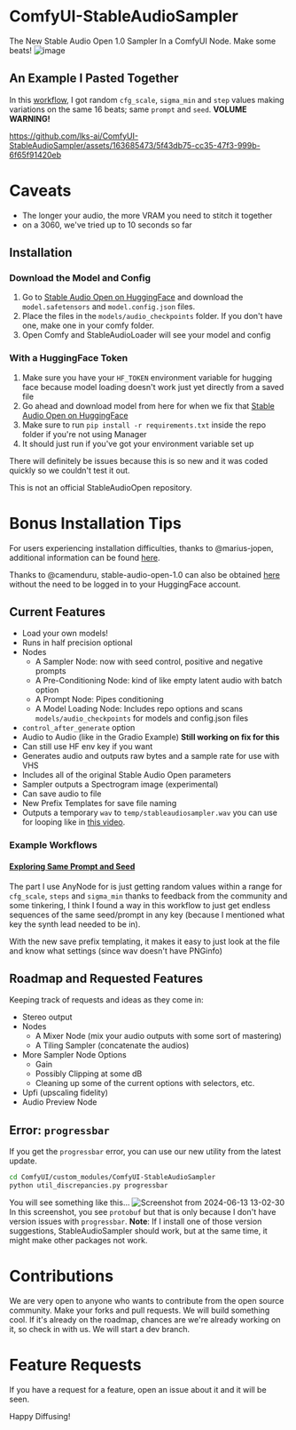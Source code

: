 # ComfyUI-StableAudioSampler
The New Stable Audio Open 1.0 Sampler In a ComfyUI Node. Make some beats!
![image](https://github.com/lks-ai/ComfyUI-StableAudioSampler/assets/163685473/477272f3-46c5-46e5-8de9-d74a93e91716)

## An Example I Pasted Together
In this [workflow](https://github.com/lks-ai/ComfyUI-StableAudioSampler/blob/main/workflows/audio-space-exploration.json), I got random `cfg_scale`, `sigma_min` and `step` values making variations on the same 16 beats; same `prompt` and `seed`. **VOLUME WARNING!**

https://github.com/lks-ai/ComfyUI-StableAudioSampler/assets/163685473/5f43db75-cc35-47f3-999b-6f65f91420eb

# Caveats
- The longer your audio, the more VRAM you need to stitch it together
- on a 3060, we've tried up to 10 seconds so far

## Installation

### Download the Model and Config
1. Go to [Stable Audio Open on HuggingFace](https://huggingface.co/stabilityai/stable-audio-open-1.0/tree/main/) and download the `model.safetensors` and `model.config.json` files.
2. Place the files in the `models/audio_checkpoints` folder. If you don't have one, make one in your comfy folder.
3. Open Comfy and StableAudioLoader will see your model and config

### With a HuggingFace Token
1. Make sure you have your `HF_TOKEN` environment variable for hugging face because model loading doesn't work just yet directly from a saved file
2. Go ahead and download model from here for when we fix that [Stable Audio Open on HuggingFace](https://huggingface.co/stabilityai/stable-audio-open-1.0/tree/main/model.safetensors)
3. Make sure to run `pip install -r requirements.txt` inside the repo folder if you're not using Manager
4. It should just run if you've got your environment variable set up

There will definitely be issues because this is so new and it was coded quickly so we couldn't test it out.

This is not an official StableAudioOpen repository.

# Bonus Installation Tips

For users experiencing installation difficulties, thanks to @marius-jopen, additional information can be found [here](https://github.com/lks-ai/ComfyUI-StableAudioSampler/issues/30#issuecomment-2609436644).

Thanks to @camenduru, stable-audio-open-1.0 can also be obtained [here](https://huggingface.co/audo/stable-audio-open-1.0/tree/main) without the need to be logged in to your HuggingFace account.

## Current Features
- Load your own models!
- Runs in half precision optional
- Nodes
  - A Sampler Node: now with seed control, positive and negative prompts
  - A Pre-Conditioning Node: kind of like empty latent audio with batch option
  - A Prompt Node: Pipes conditioning
  - A Model Loading Node: Includes repo options and scans `models/audio_checkpoints` for models and config.json files
- `control_after_generate` option
- Audio to Audio (like in the Gradio Example) **Still working on fix for this**
- Can still use HF env key if you want
- Generates audio and outputs raw bytes and a sample rate for use with VHS
- Includes all of the original Stable Audio Open parameters
- Sampler outputs a Spectrogram image (experimental)
- Can save audio to file
- New Prefix Templates for save file naming
- Outputs a temporary `wav` to `temp/stableaudiosampler.wav` you can use for looping like in [this video](https://www.youtube.com/watch?v=_eR6tP-c8W4).

### Example Workflows
#### [Exploring Same Prompt and Seed](https://github.com/lks-ai/ComfyUI-StableAudioSampler/blob/main/workflows/audio-space-exploration.json)

The part I use AnyNode for is just getting random values within a range for `cfg_scale`, `steps` and `sigma_min` thanks to feedback from the community and some tinkering, I think I found a way in this workflow to just get endless sequences of the same seed/prompt in any key (because I mentioned what key the synth lead needed to be in).

With the new save prefix templating, it makes it easy to just look at the file and know what settings (since wav doesn't have PNGinfo)

## Roadmap and Requested Features
Keeping track of requests and ideas as they come in:
- Stereo output
- Nodes
  - A Mixer Node (mix your audio outputs with some sort of mastering)
  - A Tiling Sampler (concatenate the audios)
- More Sampler Node Options
  - Gain
  - Possibly Clipping at some dB
  - Cleaning up some of the current options with selectors, etc.
- Upfi (upscaling fidelity)
- Audio Preview Node

## Error: `progressbar`
If you get the `progressbar` error, you can use our new utility from the latest update.
```bash
cd ComfyUI/custom_modules/ComfyUI-StableAudioSampler
python util_discrepancies.py progressbar
```
You will see something like this...
![Screenshot from 2024-06-13 13-02-30](https://github.com/lks-ai/ComfyUI-StableAudioSampler/assets/163685473/5ce10eb3-d841-4d21-bd48-93d697cff3d8)
In this screenshot, you see `protobuf` but that is only because I don't have version issues with `progressbar`.
**Note**: If I install one of those version suggestions, StableAudioSampler should work, but at the same time, it might make other packages not work.

# Contributions   
We are very open to anyone who wants to contribute from the open source community. Make your forks and pull requests. We will build something cool. If it's already on the roadmap, chances are we're already working on it, so check in with us. We will start a dev branch.

# Feature Requests
If you have a request for a feature, open an issue about it and it will be seen.

Happy Diffusing!
